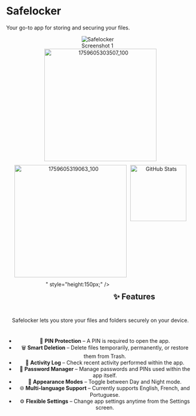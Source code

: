# Safelocker  
Your go-to app for storing and securing your files.

<div style="display: flex; justify-content: center; align-items: flex-start; gap: 10px; flex-wrap: nowrap; overflow-x: auto;">
  <img 
    src="https://github.com/user-attachments/assets/c2f1d57d-db7f-4705-b5ec-6694871b31e0"
    alt="Safelocker Screenshot 1"
    style="flex: 0 0 20%; max-width: 20%; height: auto; object-fit: cover;">


</div>
<div align="center" style="display: flex; justify-content: center; gap: 10px; flex-wrap: wrap;">
  <img  height="300" alt="1759605303507_100" src="https://github.com/user-attachments/assets/be0b9dac-41be-46c3-ba6d-3926c53538ca" />
  <img  height="300" alt="1759605319063_100" src="https://github.com/user-attachments/assets/622d2eb5-9f33-411a-9a7c-1255a1029450" />
  <img src="https://github-readme-stats.vercel.app/api?username=ArmandoDevJr258&show_icons=true&theme=radical" alt="GitHub Stats" style="height:150px;" />
 " style="height:150px;" />



## ✨ Features

Safelocker lets you store your files and folders securely on your device.  

- 🔑 **PIN Protection** – A PIN is required to open the app.  
- 🗑 **Smart Deletion** – Delete files temporarily, permanently, or restore them from Trash.  
- 📝 **Activity Log** – Check recent activity performed within the app.  
- 🔐 **Password Manager** – Manage passwords and PINs used within the app itself.  
- 🎨 **Appearance Modes** – Toggle between Day and Night mode.  
- 🌐 **Multi-language Support** – Currently supports English, French, and Portuguese.  
- ⚙️ **Flexible Settings** – Change app settings anytime from the Settings screen.

---

